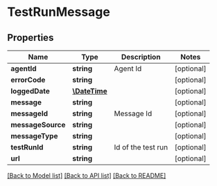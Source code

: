 # TestRunMessage

## Properties
Name | Type | Description | Notes
------------ | ------------- | ------------- | -------------
**agentId** | **string** | Agent Id | [optional] 
**errorCode** | **string** |  | [optional] 
**loggedDate** | [**\DateTime**](\DateTime.md) |  | [optional] 
**message** | **string** |  | [optional] 
**messageId** | **string** | Message Id | [optional] 
**messageSource** | **string** |  | [optional] 
**messageType** | **string** |  | [optional] 
**testRunId** | **string** | Id of the test run | [optional] 
**url** | **string** |  | [optional] 

[[Back to Model list]](../README.md#documentation-for-models) [[Back to API list]](../README.md#documentation-for-api-endpoints) [[Back to README]](../README.md)


